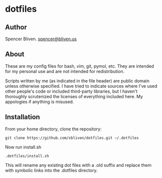 dotfiles
========

Author
------

Spencer Bliven. spencer@bliven.us


About
-----

These are my config files for bash, vim, git, pymol, etc. They are intended for my personal use and are not intended for redistribution.

Scripts written by me (as indicated in the file header) are public domain unless otherwise specified. I have tried to indicate sources where I've used other people's code or included third-party libraries, but I haven't thoroughly scrutenized the licenses of everything included here. My appologies if anything is misused.

Installation
------------

From your home directory, clone the repository:

    git clone https://github.com/sbliven/dotfiles.git ~/.dotfiles
    
Now run install.sh

    .dotfiles/install.sh

This will rename any existing dot files with a .old suffix and replace them with symbolic links into the .dotfiles directory.

